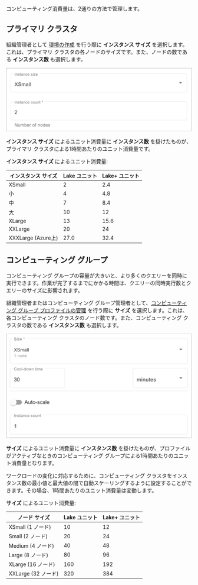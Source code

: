 コンピューティング消費量は、2通りの方法で管理します。

プライマリ クラスタ
-------------------

組織管理者として [環境の作成](qiv1640281527006.md) を行う際に **インスタンス サイズ** を選択します。これは、プライマリ クラスタの各ノードのサイズです。また、ノードの数である **インスタンス数** も選択します。

![プライマリ クラスタのインスタンス サイズとインスタンス数](Images/gol1683658237199.png)

**インスタンス サイズ** によるユニット消費量に **インスタンス数** を掛けたものが、プライマリ クラスタによる1時間あたりのユニット消費量です。

**インスタンス サイズ** によるユニット消費量:

| インスタンス サイズ | Lake ユニット | Lake+ ユニット |
|---------------------|---------------|----------------|
| XSmall              | 2             | 2.4            |
| 小                  | 4             | 4.8            |
| 中                  | 7             | 8.4            |
| 大                  | 10            | 12             |
| XLarge              | 13            | 15.6           |
| XXLarge             | 20            | 24             |
| XXXLarge (Azure上)  | 27.0          | 32.4           |

コンピューティング グループ
---------------------------

コンピューティング グループの容量が大きいと、より多くのクエリーを同時に実行できます。作業が完了するまでにかかる時間は、クエリーの同時実行数とクエリーのサイズに影響されます。

組織管理者またはコンピューティング グループ管理者として、[コンピューティング グループ プロファイルの管理](dvl1640281718303.md) を行う際に **サイズ** を選択します。これは、各コンピューティング クラスタのノード数です。また、コンピューティング クラスタの数である **インスタンス数** も選択します。

![プロファイルのサイズとインスタンス数](Images/ovj1683658044295.png)

**サイズ** によるユニット消費量に **インスタンス数** を掛けたものが、プロファイルがアクティブなときのコンピューティング グループによる1時間あたりのユニット消費量となります。

ワークロードの変化に対応するために、コンピューティング クラスタをインスタンス数の最小値と最大値の間で自動スケーリングするように設定することができます。その場合、1時間あたりのユニット消費量は変動します。

**サイズ** によるユニット消費量:

| ノード サイズ       | Lake ユニット | Lake+ ユニット |
|---------------------|---------------|----------------|
| XSmall (1 ノード)   | 10            | 12             |
| Small (2 ノード)    | 20            | 24             |
| Medium (4 ノード)   | 40            | 48             |
| Large (8 ノード)    | 80            | 96             |
| XLarge (16 ノード)  | 160           | 192            |
| XXLarge (32 ノード) | 320           | 384            |
